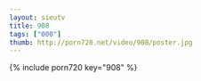 ```yaml
--- 
layout: sieutv
title: 908
tags: ["000"]
thumb: http://porn720.net/video/908/poster.jpg
---
```

{% include porn720 key="908" %} 
